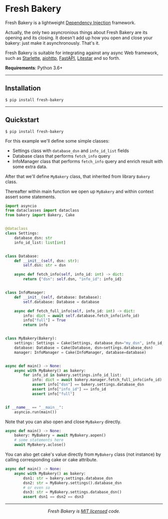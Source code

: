 # Fresh Bakery
Fresh Bakery is a lightweight [Dependency Injection](dependency_injection.md) framework. 

Actually, the only two asyncronious things about Fresh Bakery are its opening and its closing.
It doesn't add up how you open and close your bakery: just make it asynchronously. That's it.

Fresh Bakery is suitable for integrating against any async Web framework, such as [Starlette][starlette], [aiohttp][aiohttp], [FastAPI][fastapi], [Litestar][litestar] and so forth.

**Requirements**: Python 3.6+

---

## Installation

```shell
$ pip install fresh-bakery
```

---

## Quickstart


```shell
$ pip install fresh-bakery
```

For this example we'll define some simple classes:   

* Settings class with `database_dsn` and `info_id_list` fields  
* Database class that performs `fetch_info` query  
* InfoManager class that performs `fetch_info` query and enrich result with some extra data.  

After that we'll define `MyBakery` class, that inherited from library `Bakery` class.

Thereafter within main function we open up `MyBakery` and within context assert some statements.


```python
import asyncio
from dataclasses import dataclass
from bakery import Bakery, Cake


@dataclass
class Settings:
    database_dsn: str
    info_id_list: list[int]


class Database:
    def __init__(self, dsn: str):
        self.dsn: str = dsn

    async def fetch_info(self, info_id: int) -> dict:
        return {"dsn": self.dsn, "info_id": info_id}


class InfoManager:
    def __init__(self, database: Database):
        self.database: Database = database

    async def fetch_full_info(self, info_id: int) -> dict:
        info: dict = await self.database.fetch_info(info_id)
        info["full"] = True
        return info


class MyBakery(Bakery):
    settings: Settings = Cake(Settings, database_dsn="my_dsn", info_id_list=[1, 2, 3])
    database: Database = Cake(Database, dsn=settings.database_dsn)
    manager: InfoManager = Cake(InfoManager, database=database)


async def main() -> None:
    async with MyBakery() as bakery:
        for info_id in bakery.settings.info_id_list:
            info: dict = await bakery.manager.fetch_full_info(info_id)
            assert info["dsn"] == bakery.settings.database_dsn
            assert info["info_id"] == info_id
            assert info["full"]


if __name__ == "__main__":
    asyncio.run(main())
```

Note that you can also open and close `MyBakery` directly.

```python
async def main() -> None:
    bakery: MyBakery = await MyBakery.aopen()
    # some statements here
    await MyBakery.aclose()
```

You can also get cake's value directly from `MyBakery` class (not instance) by calling corresponding cake or cake attribute.

```python
async def main() -> None:
    async with MyBakery() as bakery:
        dsn1: str = bakery.settings.database_dsn
        dsn2: str = MyBakery.settings().database_dsn
        # or even so
        dsn3: str = MyBakery.settings.database_dsn()
        assert dsn1 == dsn2 == dsn3
```

---

<p align="center"><i>Fresh Bakery is <a href="https://github.com/Mityuha/fresh-bakery/blob/main/LICENSE">MIT licensed</a> code.</p>




[starlette]: https://github.com/encode/starlette
[aiohttp]: https://github.com/aio-libs/aiohttp
[fastapi]: https://github.com/tiangolo/fastapi
[litestar]: https://github.com/litestar-org/litestar
